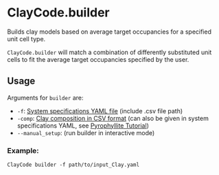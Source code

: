 # ClayCode.builder 

Builds clay models based on average target occupancies for a specified unit cell type.

`ClayCode.builder` will match a combination of differently substituted unit cells to fit the average target occupancies specified by the user.


## Usage

Arguments for `builder` are:

* `-f`: [System specifications YAML file](YAML.md) (include .csv file path)
* `-comp`: [Clay composition in CSV format](CSV.md) (can also be given in system specifications YAML, see [Pyrophyllite Tutorial](pyr.md))
* `--manual_setup`: (run builder in interactive mode)


### Example:

```shell
ClayCode builder -f path/to/input_Clay.yaml
```



